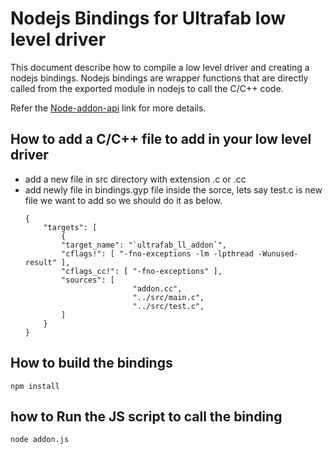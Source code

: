 # Nodejs Bindings for Ultrafab low level driver
This document describe how to compile a low level driver and creating a nodejs bindings. Nodejs bindings are wrapper functions that are directly called from the exported module in nodejs to call the C/C++ code.



Refer the [Node-addon-api](https://nodejs.org/api/addons.html#linking-to-libraries-included-with-nodejs) link for more details.


## How to add a C/C++ file to add in your low level driver
- add a new file in src directory with extension .c or .cc
- add newly file in bindings.gyp file inside the sorce, lets say test.c is new file we want to add so we should do it as below.
	```
	{
		"targets": [
			{
			"target_name": "`ultrafab_ll_addon`",
			"cflags!": [ "-fno-exceptions -lm -lpthread -Wunused-result" ],
			"cflags_cc!": [ "-fno-exceptions" ],
			"sources": [  
							"addon.cc", 
							"../src/main.c",
							"../src/test.c", 
			]
		}
	}
	```

## How to build the bindings
```
npm install
```
## how to Run the JS script to call the binding
```
node addon.js
```